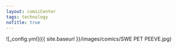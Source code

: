 ```yaml
---
layout: comicCenter
tags: technology
noTitle: true
---
```


![_config.yml]({{ site.baseurl }}/images/comics/SWE PET PEEVE.jpg)
